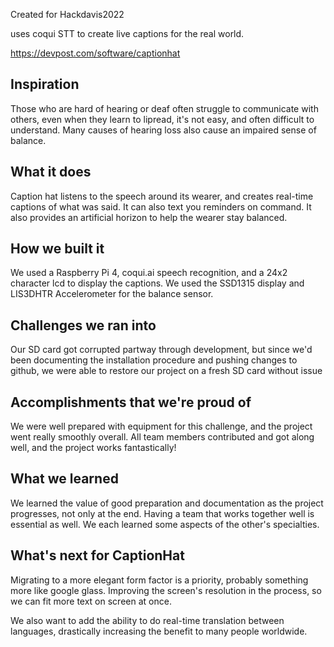 Created for Hackdavis2022

uses coqui STT to create live captions for the real world.

https://devpost.com/software/captionhat

## Inspiration
Those who are hard of hearing or deaf often struggle to communicate with others, even when they learn to lipread, it's not easy, and often difficult to understand. Many causes of hearing loss also cause an impaired sense of balance.
## What it does
Caption hat listens to the speech around its wearer, and creates real-time captions of what was said. It can also text you reminders on command. It also provides an artificial horizon to help the wearer stay balanced.
## How we built it
We used a Raspberry Pi 4, coqui.ai speech recognition, and a 24x2 character lcd to display the captions. We used the SSD1315 display and LIS3DHTR Accelerometer for the balance sensor.
## Challenges we ran into
Our SD card got corrupted partway through development, but since we'd been documenting the installation procedure and pushing changes to github, we were able to restore our project on a fresh SD card without issue
## Accomplishments that we're proud of
We were well prepared with equipment for this challenge, and the project went really smoothly overall. All team members contributed and got along well, and the project works fantastically!
## What we learned
We learned the value of good preparation and documentation as the project progresses, not only at the end. Having a team that works together well is essential as well. We each learned some aspects of the other's specialties. 
## What's next for CaptionHat
Migrating to a more elegant form factor is a priority, probably something more like google glass. Improving the screen's resolution in the process, so we can fit more text on screen at once. 

We also want to add the ability to do real-time translation between languages, drastically increasing the benefit to many people worldwide.
